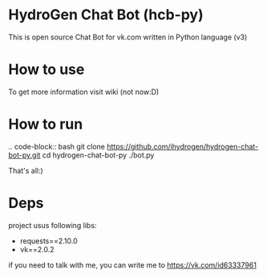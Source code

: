 # HydroGen Chat Bot (hcb-py)

This is open source Chat Bot for vk.com written in Python language (v3)

# How to use
To get more information visit wiki (not now:D)

# How to run
.. code-block:: bash
  git clone https://github.com/ihydrogen/hydrogen-chat-bot-py.git
  cd hydrogen-chat-bot-py
  ./bot.py
  
That's all:)

# Deps
project usus following libs:
* requests==2.10.0
* vk==2.0.2

if you need to talk with me, you can write me to https://vk.com/id63337961

